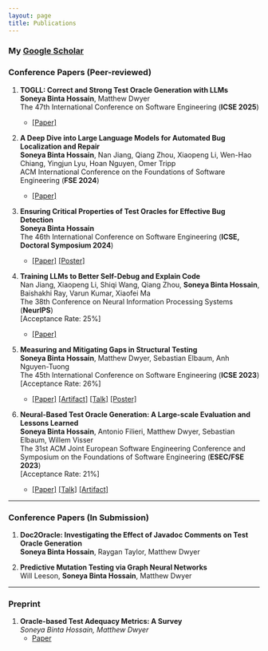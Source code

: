 ```yaml
---
layout: page  
title: Publications  
---
```


### My [Google Scholar](https://scholar.google.com/citations?user=xDDfwB8AAAAJ&hl=en)

### Conference Papers (Peer-reviewed)



1. **TOGLL: Correct and Strong Test Oracle Generation with LLMs**  
   **Soneya Binta Hossain**, Matthew Dwyer  
   The 47th International Conference on Software Engineering (**ICSE 2025**)  
   - [\[Paper\]](https://doi.org/10.48550/arXiv.2405.03786)

2. **A Deep Dive into Large Language Models for Automated Bug Localization and Repair**  
   **Soneya Binta Hossain**, Nan Jiang, Qiang Zhou, Xiaopeng Li, Wen-Hao Chiang, Yingjun Lyu, Hoan Nguyen, Omer Tripp  
   ACM International Conference on the Foundations of Software Engineering (**FSE 2024**)  
   - [\[Paper\]](https://dl.acm.org/doi/abs/10.1145/3660773)


3. **Ensuring Critical Properties of Test Oracles for Effective Bug Detection**  
   **Soneya Binta Hossain**  <br/>
   The 46th International Conference on Software Engineering (**ICSE, Doctoral Symposium 2024**)  
   - [\[Paper\]](https://dl.acm.org/doi/10.1145/3639478.3639791)  [\[Poster\]](assets/presentations/ICSE-DS-24-Soneya-A0-28.pdf)


4. **Training LLMs to Better Self-Debug and Explain Code**  
   Nan Jiang, Xiaopeng Li, Shiqi Wang, Qiang Zhou, **Soneya Binta Hossain**, Baishakhi Ray, Varun Kumar, Xiaofei Ma  
   The 38th Conference on Neural Information Processing Systems (**NeurIPS**)  
   [Acceptance Rate: 25%]  
   - [\[Paper\]](https://arxiv.org/pdf/2405.18649)

5. **Measuring and Mitigating Gaps in Structural Testing**  
   **Soneya Binta Hossain**, Matthew Dwyer, Sebastian Elbaum, Anh Nguyen-Tuong  
   The 45th International Conference on Software Engineering (**ICSE 2023**)  
   [Acceptance Rate: 26%]  
   - [\[Paper\]](https://conf.researchr.org/details/icse-2023/icse-2023-technical-track/131/Measuring-and-Mitigating-Gaps-in-Structural-Testing)  [\[Artifact\]](https://github.com/soneyahossain/hcc-gap-recommender/tree/main)  [\[Talk\]](assets/presentations/ICSE-2023-talk.pdf)  [\[Poster\]](assets/presentations/ICSE2023_poster_soneya.pdf)

6. **Neural-Based Test Oracle Generation: A Large-scale Evaluation and Lessons Learned**  
   **Soneya Binta Hossain**, Antonio Filieri, Matthew Dwyer, Sebastian Elbaum, Willem Visser  
   The 31st ACM Joint European Software Engineering Conference and Symposium on the Foundations of Software Engineering (**ESEC/FSE 2023**)  
   [Acceptance Rate: 21%]  
   - [\[Paper\]](https://dl.acm.org/doi/abs/10.1145/3611643.3616265)  [\[Talk\]](assets/presentations/FSE-2023-talk.pdf)  [\[Artifact\]](https://doi.org/10.6084/m9.figshare.21973091.v4)


---

### Conference Papers (In Submission)

1. **Doc2Oracle: Investigating the Effect of Javadoc Comments on Test Oracle Generation**  
   **Soneya Binta Hossain**, Raygan Taylor, Matthew Dwyer  

2. **Predictive Mutation Testing via Graph Neural Networks**  
   Will Leeson, **Soneya Binta Hossain**, Matthew Dwyer  

---

### Preprint

1. **Oracle-based Test Adequacy Metrics: A Survey**  
   *Soneya Binta Hossain, Matthew Dwyer*  
   - [Paper](https://arxiv.org/pdf/2212.06118.pdf)  
